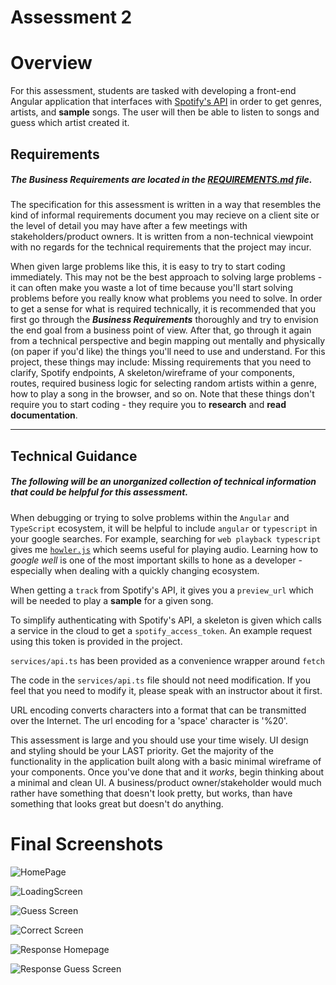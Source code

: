 # Assessment 2

# Overview

For this assessment, students are tasked with developing a front-end Angular application that interfaces with [Spotify's API](https://developer.spotify.com/) in order to get genres, artists, and **sample** songs. The user will then be able to listen to songs and guess which artist created it.

## Requirements

##### The _Business Requirements_ are located in the [REQUIREMENTS.md](REQUIREMENTS.md) file.

The specification for this assessment is written in a way that resembles the kind of informal requirements document you may recieve on a client site or the level of detail you may have after a few meetings with stakeholders/product owners. It is written from a non-technical viewpoint with no regards for the technical requirements that the project may incur.

When given large problems like this, it is easy to try to start coding immediately. This may not be the best approach to solving large problems - it can often make you waste a lot of time because you'll start solving problems before you really know what problems you need to solve. In order to get a sense for what is required technically, it is recommended that you first go through the **_Business Requirements_** thoroughly and try to envision the end goal from a business point of view. After that, go through it again from a technical perspective and begin mapping out mentally and physically (on paper if you'd like) the things you'll need to use and understand. For this project, these things may include: Missing requirements that you need to clarify, Spotify endpoints, A skeleton/wireframe of your components, routes, required business logic for selecting random artists within a genre, how to play a song in the browser, and so on. Note that these things don't require you to start coding - they require you to **research** and **read documentation**.

---

## Technical Guidance

##### The following will be an unorganized collection of technical information that could be helpful for this assessment.

When debugging or trying to solve problems within the `Angular` and `TypeScript` ecosystem, it will be helpful to include `angular` or `typescript` in your google searches. For example, searching for `web playback typescript` gives me [`howler.js`](https://howlerjs.com/) which seems useful for playing audio. Learning how to _google well_ is one of the most important skills to hone as a developer - especially when dealing with a quickly changing ecosystem.

When getting a `track` from Spotify's API, it gives you a `preview_url` which will be needed to play a **sample** for a given song.

To simplify authenticating with Spotify's API, a skeleton is given which calls a service in the cloud to get a `spotify_access_token`. An example request using this token is provided in the project.

`services/api.ts` has been provided as a convenience wrapper around `fetch`

The code in the `services/api.ts` file should not need modification. If you feel that you need to modify it, please speak with an instructor about it first.

URL encoding converts characters into a format that can be transmitted over the Internet. The url encoding for a 'space' character is '%20'.

This assessment is large and you should use your time wisely. UI design and styling should be your LAST priority. Get the majority of the functionality in the application built along with a basic minimal wireframe of your components. Once you've done that and it _works_, begin thinking about a minimal and clean UI. A business/product owner/stakeholder would much rather have something that doesn't look pretty, but works, than have something that looks great but doesn't do anything.

# Final Screenshots

![HomePage](https://github.com/WilliamRDavis98/Who-sWho/assets/122470883/36513ae3-6422-443b-a9b2-8534a914741e)

![LoadingScreen](https://github.com/WilliamRDavis98/Who-sWho/assets/122470883/ad2e91d5-26a6-4c5c-aa6a-5f2bb0403729)

![Guess Screen](https://github.com/WilliamRDavis98/Who-sWho/assets/122470883/5de908f2-361a-4a60-a3b9-1e7f7c0273e3)


![Correct Screen](https://github.com/WilliamRDavis98/Who-sWho/assets/122470883/6d0c65bd-7679-4a2b-94f9-3d9835b91987)


![Response Homepage](https://github.com/WilliamRDavis98/Who-sWho/assets/122470883/89542657-9654-452d-9396-864d708ce2fe)

![Response Guess Screen](https://github.com/WilliamRDavis98/Who-sWho/assets/122470883/480f63b6-5c04-4364-805d-3c27bd22f649)
